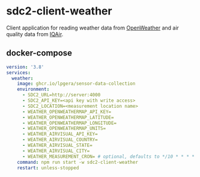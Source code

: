 # sdc2-client-weather

Client application for reading weather data from [OpenWeather](https://openweathermap.org/) and air quality data from
[IQAir](https://www.iqair.com/).

## docker-compose

```yaml
version: '3.8'
services:
  weather:
    image: ghcr.io/lpgera/sensor-data-collection
    environment:
      - SDC2_URL=http://server:4000
      - SDC2_API_KEY=<api key with write access>
      - SDC2_LOCATION=<measurement location name>
      - WEATHER_OPENWEATHERMAP_API_KEY=
      - WEATHER_OPENWEATHERMAP_LATITUDE=
      - WEATHER_OPENWEATHERMAP_LONGITUDE=
      - WEATHER_OPENWEATHERMAP_UNITS=
      - WEATHER_AIRVISUAL_API_KEY=
      - WEATHER_AIRVISUAL_COUNTRY=
      - WEATHER_AIRVISUAL_STATE=
      - WEATHER_AIRVISUAL_CITY=
      - WEATHER_MEASUREMENT_CRON= # optional, defaults to */10 * * * *
    command: npm run start -w sdc2-client-weather
    restart: unless-stopped
```
